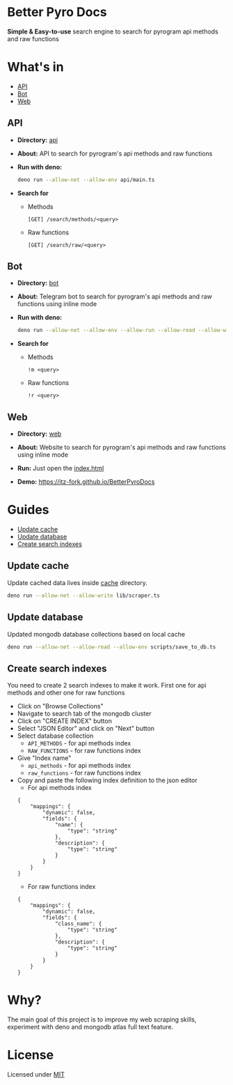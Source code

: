# Better Pyro Docs
**Simple & Easy-to-use** search engine to search for pyrogram api methods and raw functions


# What's in
- [API](#api)
- [Bot](#bot)
- [Web](#web)

## API
- **Directory:** [api](api)

- **About:** API to search for pyrogram's api methods and raw functions

- **Run with deno:**
    ```sh
    deno run --allow-net --allow-env api/main.ts
    ```

- **Search for**
    - Methods
        ```
        [GET] /search/methods/<query>
        ```
    - Raw functions
        ```
        [GET] /search/raw/<query>
        ```


## Bot
- **Directory:** [bot](bot)

- **About:** Telegram bot to search for pyrogram's api methods and raw functions using inline mode

- **Run with deno:**
    ```sh
    deno run --allow-net --allow-env --allow-run --allow-read --allow-write bot/main.ts
    ```

- **Search for**
    - Methods
        ```
        !m <query>
        ```
    - Raw functions
        ```
        !r <query>
        ```


## Web
- **Directory:** [web](web)

- **About:** Website to search for pyrogram's api methods and raw functions using inline mode

- **Run:** Just open the [index.html](web/index.html)

- **Demo:** https://itz-fork.github.io/BetterPyroDocs


# Guides
- [Update cache](#update-cache)
- [Update database](#update-database)
- [Create search indexes](#create-search-indexes)

## Update cache
Update cached data lives inside [cache](cache) directory.

```sh
deno run --allow-net --allow-write lib/scraper.ts
```

## Update database
Updated mongodb database collections based on local cache

```sh
deno run --allow-net --allow-read --allow-env scripts/save_to_db.ts
```

## Create search indexes
You need to create 2 search indexes to make it work. First one for api methods and other one for raw functions

- Click on "Browse Collections"
- Navigate to search tab of the mongodb cluster
- Click on "CREATE INDEX" button
- Select "JSON Editor" and click on "Next" button
- Select database collection
    - `API_METHODS` - for api methods index
    - `RAW_FUNCTIONS` - for raw functions index
- Give "Index name"
    - `api_methods` - for api methods index
    - `raw_functions` - for raw functions index
- Copy and paste the following index definition to the json editor
    - For api methods index
    ```
    {
        "mappings": {
            "dynamic": false,
            "fields": {
                "name": {
                    "type": "string"
                },
                "description": {
                    "type": "string"
                }
            }
        }
    }
    ```
    - For raw functions index
    ```
    {
        "mappings": {
            "dynamic": false,
            "fields": {
                "class_name": {
                    "type": "string"
                },
                "description": {
                    "type": "string"
                }
            }
        }
    }
    ```


# Why?
The main goal of this project is to improve my web scraping skills, experiment with deno and mongodb atlas full text feature.


# License
Licensed under [MIT](LICENSE)